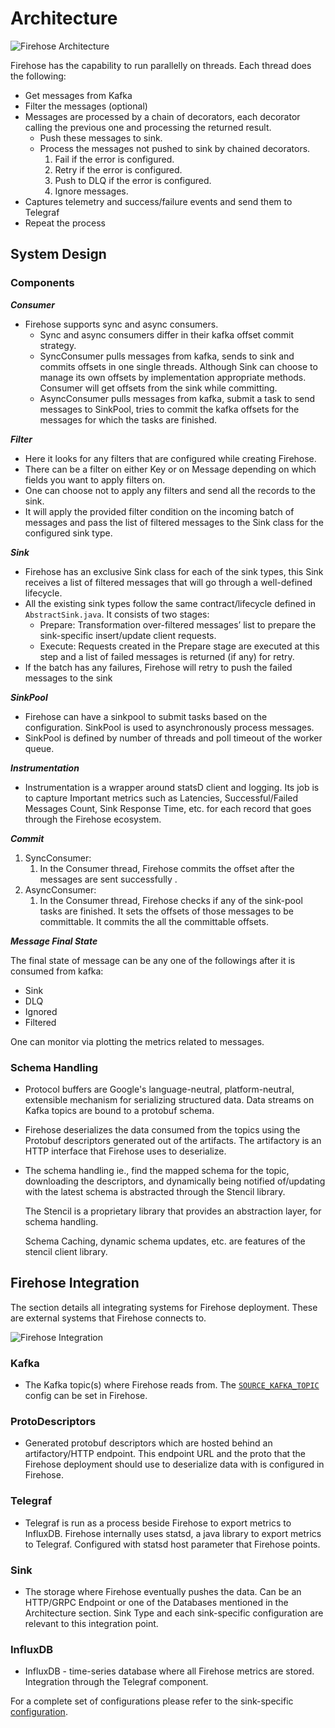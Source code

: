 # Architecture

![Firehose Architecture](/assets/architecture.png)

Firehose has the capability to run parallelly on threads. Each thread does the following:

- Get messages from Kafka
- Filter the messages \(optional\)
- Messages are processed by a chain of decorators, each decorator calling the previous one and processing the returned result.
  - Push these messages to sink.
  - Process the messages not pushed to sink by chained decorators.
    1. Fail if the error is configured.
    2. Retry if the error is configured.
    3. Push to DLQ if the error is configured.
    4. Ignore messages.
- Captures telemetry and success/failure events and send them to Telegraf
- Repeat the process

## System Design

### Components

_**Consumer**_

- Firehose supports sync and async consumers.
  - Sync and async consumers differ in their kafka offset commit strategy.
  - SyncConsumer pulls messages from kafka, sends to sink and commits offsets in one single threads. Although Sink can choose to manage its own offsets by implementation appropriate methods. Consumer will get offsets from the sink while committing.
  - AsyncConsumer pulls messages from kafka, submit a task to send messages to SinkPool, tries to commit the kafka offsets for the messages for which the tasks are finished.

_**Filter**_

- Here it looks for any filters that are configured while creating Firehose.
- There can be a filter on either Key or on Message depending on which fields you want to apply filters on.
- One can choose not to apply any filters and send all the records to the sink.
- It will apply the provided filter condition on the incoming batch of messages and pass the list of filtered messages to the Sink class for the configured sink type.

_**Sink**_

- Firehose has an exclusive Sink class for each of the sink types, this Sink receives a list of filtered messages that will go through a well-defined lifecycle.
- All the existing sink types follow the same contract/lifecycle defined in `AbstractSink.java`. It consists of two stages:
  - Prepare: Transformation over-filtered messages’ list to prepare the sink-specific insert/update client requests.
  - Execute: Requests created in the Prepare stage are executed at this step and a list of failed messages is returned \(if any\) for retry.
- If the batch has any failures, Firehose will retry to push the failed messages to the sink

_**SinkPool**_

- Firehose can have a sinkpool to submit tasks based on the configuration. SinkPool is used to asynchronously process messages.
- SinkPool is defined by number of threads and poll timeout of the worker queue.

_**Instrumentation**_

- Instrumentation is a wrapper around statsD client and logging. Its job is to capture Important metrics such as Latencies, Successful/Failed Messages Count, Sink Response Time, etc. for each record that goes through the Firehose ecosystem.

_**Commit**_

1. SyncConsumer:
   1. In the Consumer thread, Firehose commits the offset after the messages are sent successfully .
2. AsyncConsumer:
   1. In the Consumer thread, Firehose checks if any of the sink-pool tasks are finished. It sets the offsets of those messages to be committable. It commits the all the committable offsets.

_**Message Final State**_

The final state of message can be any one of the followings after it is consumed from kafka:

- Sink
- DLQ
- Ignored
- Filtered

One can monitor via plotting the metrics related to messages.

### Schema Handling

- Protocol buffers are Google's language-neutral, platform-neutral, extensible mechanism for serializing structured data. Data streams on Kafka topics are bound to a protobuf schema.
- Firehose deserializes the data consumed from the topics using the Protobuf descriptors generated out of the artifacts. The artifactory is an HTTP interface that Firehose uses to deserialize.
- The schema handling ie., find the mapped schema for the topic, downloading the descriptors, and dynamically being notified of/updating with the latest schema is abstracted through the Stencil library.

  The Stencil is a proprietary library that provides an abstraction layer, for schema handling.

  Schema Caching, dynamic schema updates, etc. are features of the stencil client library.

## Firehose Integration

The section details all integrating systems for Firehose deployment. These are external systems that Firehose connects to.

![Firehose Integration](/assets/integration.png)

### Kafka

- The Kafka topic\(s\) where Firehose reads from. The [`SOURCE_KAFKA_TOPIC`](../reference/configuration/#source_kafka_topic) config can be set in Firehose.

### ProtoDescriptors

- Generated protobuf descriptors which are hosted behind an artifactory/HTTP endpoint. This endpoint URL and the proto that the Firehose deployment should use to deserialize data with is configured in Firehose.

### Telegraf

- Telegraf is run as a process beside Firehose to export metrics to InfluxDB. Firehose internally uses statsd, a java library to export metrics to Telegraf. Configured with statsd host parameter that Firehose points.

### Sink

- The storage where Firehose eventually pushes the data. Can be an HTTP/GRPC Endpoint or one of the Databases mentioned in the Architecture section. Sink Type and each sink-specific configuration are relevant to this integration point.

### InfluxDB

- InfluxDB - time-series database where all Firehose metrics are stored. Integration through the Telegraf component.

For a complete set of configurations please refer to the sink-specific [configuration](../reference/configuration/).
